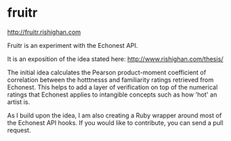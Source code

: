 fruitr
======
http://fruitr.rishighan.com

Fruitr is an experiment with the Echonest API.

It is an exposition of the idea stated here: http://www.rishighan.com/thesis/

The initial idea calculates the Pearson product-moment coefficient of correlation between the hotttnesss and familiarity ratings retrieved from Echonest. This helps to add a layer of verification on top of the numerical ratings that Echonest applies to intangible concepts such as how 'hot' an artist is.

As I build upon the idea, I am also creating a Ruby wrapper around most of the Echonest API hooks.
If you would like to contribute, you can send a pull request.



